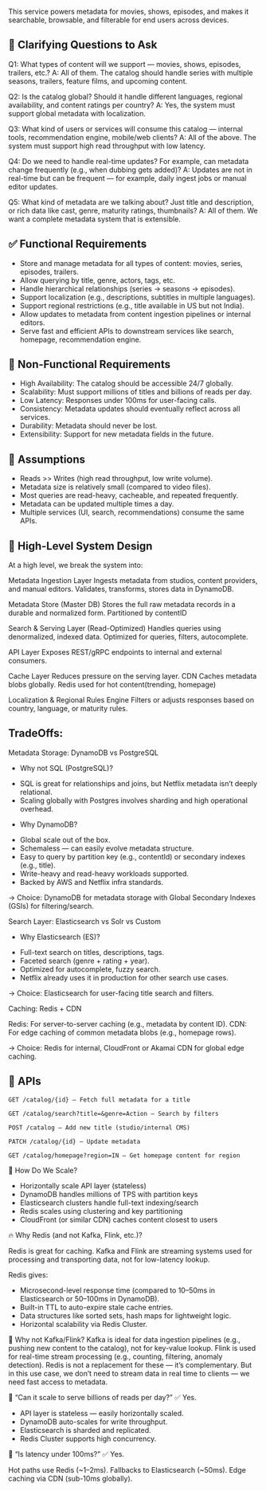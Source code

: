This service powers metadata for movies, shows, episodes, and makes it searchable, browsable, and filterable for end users across devices.

## 🧠 Clarifying Questions to Ask

Q1: What types of content will we support — movies, shows, episodes, trailers, etc.?
A: All of them. The catalog should handle series with multiple seasons, trailers, feature films, and upcoming content.

Q2: Is the catalog global? Should it handle different languages, regional availability, and content ratings per country?
A: Yes, the system must support global metadata with localization.

Q3: What kind of users or services will consume this catalog — internal tools, recommendation engine, mobile/web clients?
A: All of the above. The system must support high read throughput with low latency.

Q4: Do we need to handle real-time updates? For example, can metadata change frequently (e.g., when dubbing gets added)?
A: Updates are not in real-time but can be frequent — for example, daily ingest jobs or manual editor updates.

Q5: What kind of metadata are we talking about? Just title and description, or rich data like cast, genre, maturity ratings, thumbnails?
A: All of them. We want a complete metadata system that is extensible.

## ✅ Functional Requirements

- Store and manage metadata for all types of content: movies, series, episodes, trailers.
- Allow querying by title, genre, actors, tags, etc.
- Handle hierarchical relationships (series → seasons → episodes).
- Support localization (e.g., descriptions, subtitles in multiple languages).
- Support regional restrictions (e.g., title available in US but not India).
- Allow updates to metadata from content ingestion pipelines or internal editors.
- Serve fast and efficient APIs to downstream services like search, homepage, recommendation engine.

## 🚀 Non-Functional Requirements

- High Availability: The catalog should be accessible 24/7 globally.
- Scalability: Must support millions of titles and billions of reads per day.
- Low Latency: Responses under 100ms for user-facing calls.
- Consistency: Metadata updates should eventually reflect across all services.
- Durability: Metadata should never be lost.
- Extensibility: Support for new metadata fields in the future.

## 📌 Assumptions

- Reads >> Writes (high read throughput, low write volume).
- Metadata size is relatively small (compared to video files).
- Most queries are read-heavy, cacheable, and repeated frequently.
- Metadata can be updated multiple times a day.
- Multiple services (UI, search, recommendations) consume the same APIs.

## 📐 High-Level System Design

At a high level, we break the system into:

Metadata Ingestion Layer
Ingests metadata from studios, content providers, and manual editors. Validates, transforms, stores data in DynamoDB.

Metadata Store (Master DB)
Stores the full raw metadata records in a durable and normalized form. Partitioned by contentID

Search & Serving Layer (Read-Optimized)
Handles queries using denormalized, indexed data. Optimized for queries, filters, autocomplete.

API Layer
Exposes REST/gRPC endpoints to internal and external consumers.

Cache Layer
Reduces pressure on the serving layer. CDN Caches metadata blobs globally. Redis used for hot content(trending, homepage)

Localization & Regional Rules Engine
Filters or adjusts responses based on country, language, or maturity rules.

## TradeOffs:

Metadata Storage: DynamoDB vs PostgreSQL

- Why not SQL (PostgreSQL)?

* SQL is great for relationships and joins, but Netflix metadata isn’t deeply relational.
* Scaling globally with Postgres involves sharding and high operational overhead.

- Why DynamoDB?

* Global scale out of the box.
* Schemaless — can easily evolve metadata structure.
* Easy to query by partition key (e.g., contentId) or secondary indexes (e.g., title).
* Write-heavy and read-heavy workloads supported.
* Backed by AWS and Netflix infra standards.

→ Choice: DynamoDB for metadata storage with Global Secondary Indexes (GSIs) for filtering/search.

Search Layer: Elasticsearch vs Solr vs Custom

- Why Elasticsearch (ES)?

* Full-text search on titles, descriptions, tags.
* Faceted search (genre + rating + year).
* Optimized for autocomplete, fuzzy search.
* Netflix already uses it in production for other search use cases.

→ Choice: Elasticsearch for user-facing title search and filters.

Caching: Redis + CDN

Redis: For server-to-server caching (e.g., metadata by content ID).
CDN: For edge caching of common metadata blobs (e.g., homepage rows).

→ Choice: Redis for internal, CloudFront or Akamai CDN for global edge caching.

## 🔗 APIs

    GET /catalog/{id} – Fetch full metadata for a title

    GET /catalog/search?title=&genre=Action – Search by filters

    POST /catalog – Add new title (studio/internal CMS)

    PATCH /catalog/{id} – Update metadata

    GET /catalog/homepage?region=IN – Get homepage content for region

🧠 How Do We Scale?

- Horizontally scale API layer (stateless)
- DynamoDB handles millions of TPS with partition keys
- Elasticsearch clusters handle full-text indexing/search
- Redis scales using clustering and key partitioning
- CloudFront (or similar CDN) caches content closest to users

🔥 Why Redis (and not Kafka, Flink, etc.)?

Redis is great for caching. Kafka and Flink are streaming systems used for processing and transporting data, not for low-latency lookup.

Redis gives:

- Microsecond-level response time (compared to 10–50ms in Elasticsearch or 50–100ms in DynamoDB).
- Built-in TTL to auto-expire stale cache entries.
- Data structures like sorted sets, hash maps for lightweight logic.
- Horizontal scalability via Redis Cluster.

🚫 Why not Kafka/Flink?
Kafka is ideal for data ingestion pipelines (e.g., pushing new content to the catalog), not for key-value lookup.
Flink is used for real-time stream processing (e.g., counting, filtering, anomaly detection).
Redis is not a replacement for these — it’s complementary. But in this use case, we don’t need to stream data in real time to clients — we need fast access to metadata.

🧠 “Can it scale to serve billions of reads per day?” ✅ Yes.

- API layer is stateless — easily horizontally scaled.
- DynamoDB auto-scales for write throughput.
- Elasticsearch is sharded and replicated.
- Redis Cluster supports high concurrency.

🧠 “Is latency under 100ms?” ✅ Yes.

Hot paths use Redis (~1–2ms).
Fallbacks to Elasticsearch (~50ms).
Edge caching via CDN (sub-10ms globally).
